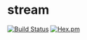 # stream

[![Build Status](https://travis-ci.org/relayr/erl-stream.svg?branch=master)](https://travis-ci.org/relayr/erl-stream) [![Hex.pm](https://img.shields.io/badge/hex-1.0.6-aa66cc.svg)](http://hex.pdmbuilds.proximetry.com/packages/stream/1.0.6)
